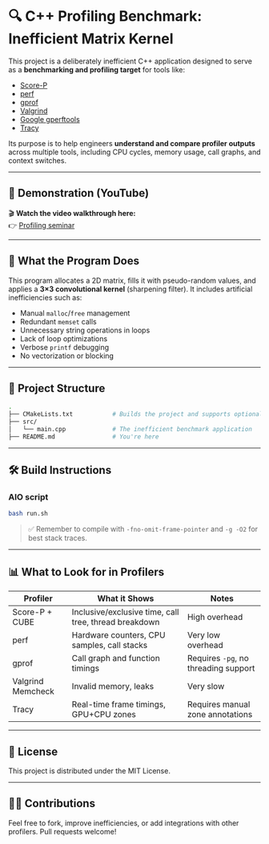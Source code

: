 # 🔍 C++ Profiling Benchmark: Inefficient Matrix Kernel

This project is a deliberately inefficient C++ application designed to serve as a **benchmarking and profiling target** for tools like:

- [Score-P](https://www.vi-hps.org/projects/score-p/)
- [perf](https://perf.wiki.kernel.org/)
- [gprof](https://gcc.gnu.org/onlinedocs/gcc-13.1.0/gprof.html)
- [Valgrind](https://valgrind.org/)
- [Google gperftools](https://github.com/gperftools/gperftools)
- [Tracy](https://github.com/wolfpld/tracy)

Its purpose is to help engineers **understand and compare profiler outputs** across multiple tools, including CPU cycles, memory usage, call graphs, and context switches.

---

## 📼 Demonstration (YouTube)

🎬 **Watch the video walkthrough here:**  
👉 [Profiling seminar](https://youtu.be/A6e2e2GZxnM)

---

## 🧠 What the Program Does

This program allocates a 2D matrix, fills it with pseudo-random values, and applies a **3×3 convolutional kernel** (sharpening filter). It includes artificial inefficiencies such as:

- Manual `malloc`/`free` management
- Redundant `memset` calls
- Unnecessary string operations in loops
- Lack of loop optimizations
- Verbose `printf` debugging
- No vectorization or blocking

---

## 📂 Project Structure

```bash
.
├── CMakeLists.txt           # Builds the project and supports optional profiler flags
├── src/
│   └── main.cpp             # The inefficient benchmark application
├── README.md                # You're here
```

---

## 🛠️ Build Instructions

### AIO script

```bash
bash run.sh
```

> ✅ Remember to compile with `-fno-omit-frame-pointer` and `-g -O2` for best stack traces.

---

## 📊 What to Look for in Profilers

| Profiler | What it Shows                           | Notes |
|----------|------------------------------------------|-------|
| Score-P + CUBE | Inclusive/exclusive time, call tree, thread breakdown | High overhead |
| perf      | Hardware counters, CPU samples, call stacks | Very low overhead |
| gprof     | Call graph and function timings          | Requires `-pg`, no threading support |
| Valgrind Memcheck | Invalid memory, leaks              | Very slow |
| Tracy     | Real-time frame timings, GPU+CPU zones   | Requires manual zone annotations |

---

## 📜 License

This project is distributed under the MIT License.

---

## 🙋‍♂️ Contributions

Feel free to fork, improve inefficiencies, or add integrations with other profilers. Pull requests welcome!
